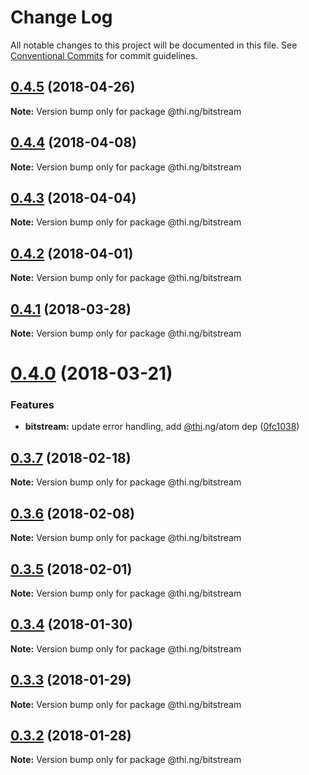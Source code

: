 # Change Log

All notable changes to this project will be documented in this file.
See [Conventional Commits](https://conventionalcommits.org) for commit guidelines.

<a name="0.4.5"></a>
## [0.4.5](https://github.com/thi-ng/umbrella/compare/@thi.ng/bitstream@0.4.4...@thi.ng/bitstream@0.4.5) (2018-04-26)




**Note:** Version bump only for package @thi.ng/bitstream

<a name="0.4.4"></a>
## [0.4.4](https://github.com/thi-ng/umbrella/compare/@thi.ng/bitstream@0.4.3...@thi.ng/bitstream@0.4.4) (2018-04-08)




**Note:** Version bump only for package @thi.ng/bitstream

<a name="0.4.3"></a>
## [0.4.3](https://github.com/thi-ng/umbrella/compare/@thi.ng/bitstream@0.4.2...@thi.ng/bitstream@0.4.3) (2018-04-04)




**Note:** Version bump only for package @thi.ng/bitstream

<a name="0.4.2"></a>
## [0.4.2](https://github.com/thi-ng/umbrella/compare/@thi.ng/bitstream@0.4.1...@thi.ng/bitstream@0.4.2) (2018-04-01)




**Note:** Version bump only for package @thi.ng/bitstream

<a name="0.4.1"></a>
## [0.4.1](https://github.com/thi-ng/umbrella/compare/@thi.ng/bitstream@0.4.0...@thi.ng/bitstream@0.4.1) (2018-03-28)




**Note:** Version bump only for package @thi.ng/bitstream

<a name="0.4.0"></a>
# [0.4.0](https://github.com/thi-ng/umbrella/compare/@thi.ng/bitstream@0.3.7...@thi.ng/bitstream@0.4.0) (2018-03-21)


### Features

* **bitstream:** update error handling, add [@thi](https://github.com/thi).ng/atom dep ([0fc1038](https://github.com/thi-ng/umbrella/commit/0fc1038))




<a name="0.3.7"></a>
## [0.3.7](https://github.com/thi-ng/umbrella/compare/@thi.ng/bitstream@0.3.6...@thi.ng/bitstream@0.3.7) (2018-02-18)




**Note:** Version bump only for package @thi.ng/bitstream

<a name="0.3.6"></a>
## [0.3.6](https://github.com/thi-ng/umbrella/compare/@thi.ng/bitstream@0.3.5...@thi.ng/bitstream@0.3.6) (2018-02-08)




**Note:** Version bump only for package @thi.ng/bitstream

<a name="0.3.5"></a>
## [0.3.5](https://github.com/thi-ng/umbrella/compare/@thi.ng/bitstream@0.3.4...@thi.ng/bitstream@0.3.5) (2018-02-01)




**Note:** Version bump only for package @thi.ng/bitstream

<a name="0.3.4"></a>
## [0.3.4](https://github.com/thi-ng/umbrella/compare/@thi.ng/bitstream@0.3.3...@thi.ng/bitstream@0.3.4) (2018-01-30)




**Note:** Version bump only for package @thi.ng/bitstream

<a name="0.3.3"></a>
## [0.3.3](https://github.com/thi-ng/umbrella/compare/@thi.ng/bitstream@0.3.2...@thi.ng/bitstream@0.3.3) (2018-01-29)




**Note:** Version bump only for package @thi.ng/bitstream

<a name="0.3.2"></a>
## [0.3.2](https://github.com/thi-ng/umbrella/compare/@thi.ng/bitstream@0.3.1...@thi.ng/bitstream@0.3.2) (2018-01-28)




**Note:** Version bump only for package @thi.ng/bitstream
